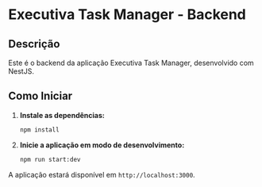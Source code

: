 # Executiva Task Manager - Backend

## Descrição

Este é o backend da aplicação Executiva Task Manager, desenvolvido com NestJS.

## Como Iniciar

1.  **Instale as dependências:**

    ```bash
    npm install
    ```

2.  **Inicie a aplicação em modo de desenvolvimento:**

    ```bash
    npm run start:dev
    ```

A aplicação estará disponível em `http://localhost:3000`.